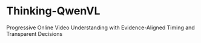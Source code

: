 # Thinking-QwenVL
Progressive Online Video Understanding with Evidence-Aligned Timing and Transparent Decisions
